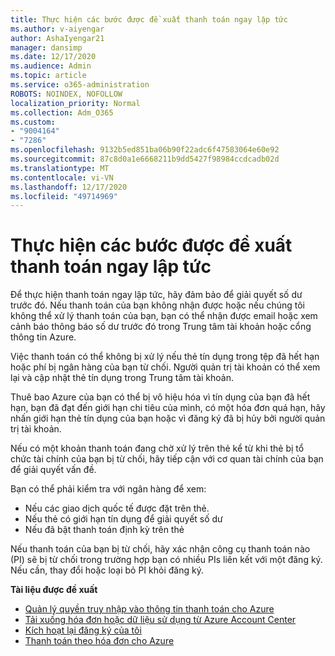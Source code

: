 ```yaml
---
title: Thực hiện các bước được đề xuất thanh toán ngay lập tức
ms.author: v-aiyengar
author: AshaIyengar21
manager: dansimp
ms.date: 12/17/2020
ms.audience: Admin
ms.topic: article
ms.service: o365-administration
ROBOTS: NOINDEX, NOFOLLOW
localization_priority: Normal
ms.collection: Adm_O365
ms.custom:
- "9004164"
- "7286"
ms.openlocfilehash: 9132b5ed851ba06b90f22adc6f47583064e60e92
ms.sourcegitcommit: 87c8d0a1e6668211b9dd5427f98984ccdcadb02d
ms.translationtype: MT
ms.contentlocale: vi-VN
ms.lasthandoff: 12/17/2020
ms.locfileid: "49714969"
---
```

# <a name="make-immediate-payment---recommended-steps"></a>Thực hiện các bước được đề xuất thanh toán ngay lập tức

Để thực hiện thanh toán ngay lập tức, hãy đảm bảo để giải quyết số dư trước đó. Nếu thanh toán của bạn không nhận được hoặc nếu chúng tôi không thể xử lý thanh toán của bạn, bạn có thể nhận được email hoặc xem cảnh báo thông báo số dư trước đó trong Trung tâm tài khoản hoặc cổng thông tin Azure. 

Việc thanh toán có thể không bị xử lý nếu thẻ tín dụng trong tệp đã hết hạn hoặc phí bị ngân hàng của bạn từ chối. Người quản trị tài khoản có thể xem lại và cập nhật thẻ tín dụng trong Trung tâm tài khoản. 

Thuê bao Azure của bạn có thể bị vô hiệu hóa vì tín dụng của bạn đã hết hạn, bạn đã đạt đến giới hạn chi tiêu của mình, có một hóa đơn quá hạn, hãy nhấn giới hạn thẻ tín dụng của bạn hoặc vì đăng ký đã bị hủy bởi người quản trị tài khoản.  

Nếu có một khoản thanh toán đang chờ xử lý trên thẻ kể từ khi thẻ bị tổ chức tài chính của bạn bị từ chối, hãy tiếp cận với cơ quan tài chính của bạn để giải quyết vấn đề.  

Bạn có thể phải kiểm tra với ngân hàng để xem:

- Nếu các giao dịch quốc tế được đặt trên thẻ. 
- Nếu thẻ có giới hạn tín dụng để giải quyết số dư 
- Nếu đã bật thanh toán định kỳ trên thẻ 

Nếu thanh toán của bạn bị từ chối, hãy xác nhận công cụ thanh toán nào (PI) sẽ bị từ chối trong trường hợp bạn có nhiều PIs liên kết với một đăng ký. Nếu cần, thay đổi hoặc loại bỏ PI khỏi đăng ký. 

**Tài liệu được đề xuất** 

- [Quản lý quyền truy nhập vào thông tin thanh toán cho Azure](https://docs.microsoft.com/azure/billing/billing-manage-access?WT.mc_id=Portal-Microsoft_Azure_Support)
- [Tải xuống hóa đơn hoặc dữ liệu sử dụng từ Azure Account Center](https://docs.microsoft.com/azure/billing/billing-download-azure-invoice-daily-usage-date?WT.mc_id=Portal-Microsoft_Azure_Support)
- [Kích hoạt lại đăng ký của tôi](https://docs.microsoft.com/azure/billing/billing-subscription-become-disable?WT.mc_id=Portal-Microsoft_Azure_Support)
- [Thanh toán theo hóa đơn cho Azure](https://docs.microsoft.com/azure/cost-management-billing/manage/pay-by-invoice) 